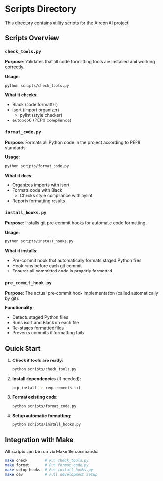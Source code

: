 # Scripts Directory

This directory contains utility scripts for the Aircon AI project.

## Scripts Overview

### `check_tools.py`

**Purpose**: Validates that all code formatting tools are installed and working correctly.

**Usage**:

```bash
python scripts/check_tools.py
```

**What it checks**:

- Black (code formatter)
- isort (import organizer)
  - pylint (style checker)
- autopep8 (PEP8 compliance)

### `format_code.py`

**Purpose**: Formats all Python code in the project according to PEP8 standards.

**Usage**:

```bash
python scripts/format_code.py
```

**What it does**:

- Organizes imports with isort
- Formats code with Black
  - Checks style compliance with pylint
- Reports formatting results

### `install_hooks.py`

**Purpose**: Installs git pre-commit hooks for automatic code formatting.

**Usage**:

```bash
python scripts/install_hooks.py
```

**What it installs**:

- Pre-commit hook that automatically formats staged Python files
- Hook runs before each git commit
- Ensures all committed code is properly formatted

### `pre_commit_hook.py`

**Purpose**: The actual pre-commit hook implementation (called automatically by git).

**Functionality**:

- Detects staged Python files
- Runs isort and Black on each file
- Re-stages formatted files
- Prevents commits if formatting fails

## Quick Start

1. **Check if tools are ready**:

   ```bash
   python scripts/check_tools.py
   ```

2. **Install dependencies** (if needed):

   ```bash
   pip install -r requirements.txt
   ```

3. **Format existing code**:

   ```bash
   python scripts/format_code.py
   ```

4. **Setup automatic formatting**:
   ```bash
   python scripts/install_hooks.py
   ```

## Integration with Make

All scripts can be run via Makefile commands:

```bash
make check        # Run check_tools.py
make format       # Run format_code.py
make setup-hooks  # Run install_hooks.py
make dev          # Full development setup
```
